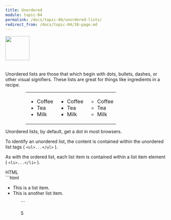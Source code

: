 ```yaml
---
title: Unordered
module: topic-04
permalink: /docs/topic-04/unordered-lists/
redirect_from: /docs/topic-04/38-page.md
---
```


<img src="./../../../img/arrow-divider.svg" style="width: 75px; border: none; margin: 0px 0 20px 0" />

Unordered lists are those that which begin with dots, bullets, dashes, or other visual signifiers. These lists are great for things like ingredients in a recipe.

<table style="width: 75%; margin: auto;">
<tbody>
  <tr>
    <td style="border: none;">
      <ul style="list-style-type:disc">
        <li>Coffee</li>
        <li>Tea</li>
        <li>Milk</li>
      </ul>
    </td>
    <td style="border: none;">
      <ul style="list-style-type:square">
        <li>Coffee</li>
        <li>Tea</li>
        <li>Milk</li>
      </ul>
    </td>
    <td style="border: none;">
      <ul style="list-style-type:circle">
        <li>Coffee</li>
        <li>Tea</li>
        <li>Milk</li>
      </ul>
    </td>
  </tr>
</tbody>
</table>

Unordered lists, by default, get a dot in most browsers.

To identify an unordered list, the content is contained within the unordered list tags ( `<ul>...</ul>` ).

As with the ordered list, each list item is contained within a list item element ( `<li>...</li>` ).


<div id="code-heading">HTML</div>
```html
<ul>
  <li>This is a list item.</li>
  <li>This is another list item.</li>
<ul>
```

<div class="codepen-embed">
  <p data-height="600" data-theme-id="30567" data-slug-hash="rJzvWg" data-default-tab="html,result" data-user="Media-Ed-Online" data-embed-version="2" data-pen-title="Topic-04: HTML Lists Pt. 2" class="codepen">S</p>
</div>
